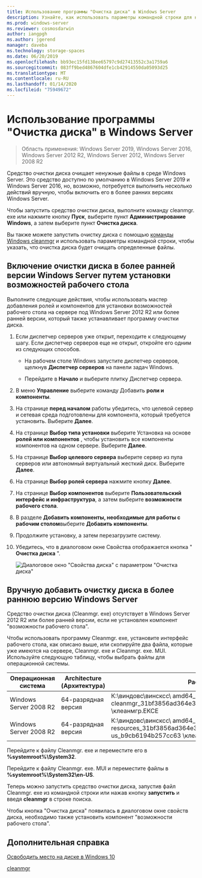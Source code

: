 ```yaml
---
title: Использование программы "Очистка диска" в Windows Server
description: Узнайте, как использовать параметры командной строки для настройки средства очистки диска (Cleanmgr. exe) для автоматической очистки определенных файлов.
ms.prod: windows-server
ms.reviewer: cosmosdarwin
author: iangpgh
ms.author: jgerend
manager: daveba
ms.technology: storage-spaces
ms.date: 06/20/2019
ms.openlocfilehash: bb93ec15fd138ee65797c9d27413552c3a1759a6
ms.sourcegitcommit: 083ff9bed4867604dfe1cb42914550da05093d25
ms.translationtype: MT
ms.contentlocale: ru-RU
ms.lasthandoff: 01/14/2020
ms.locfileid: "75949672"
---
```

# <a name="using-disk-cleanup-on-windows-server"></a>Использование программы "Очистка диска" в Windows Server

> Область применения: Windows Server 2019, Windows Server 2016, Windows Server 2012 R2, Windows Server 2012, Windows Server 2008 R2

Средство очистки диска очищает ненужные файлы в среде Windows Server. Это средство доступно по умолчанию в Windows Server 2019 и Windows Server 2016, но, возможно, потребуется выполнить несколько действий вручную, чтобы включить его в более ранних версиях Windows Server.

Чтобы запустить средство очистки диска, выполните команду cleanmgr. exe или нажмите кнопку **Пуск**, выберите пункт **Администрирование Windows**, а затем выберите пункт **Очистка диска**.

Вы также можете запустить очистку диска с помощью [команды Windows cleanmgr](../../administration/windows-commands/cleanmgr.md) и использовать параметры командной строки, чтобы указать, что очистка диска будет очищать определенные файлы.

## <a name="enable-disk-cleanup-on-an-earlier-version-of-windows-server-by-installing-the-desktop-experience"></a>Включение очистки диска в более ранней версии Windows Server путем установки возможностей рабочего стола

Выполните следующие действия, чтобы использовать мастер добавления ролей и компонентов для установки возможностей рабочего стола на сервере под Windows Server 2012 R2 или более ранней версии, который также устанавливает программу очистки диска.

1. Если диспетчер серверов уже открыт, переходите к следующему шагу. Если диспетчер серверов еще не открыт, откройте его одним из следующих способов.

   - На рабочем столе Windows запустите диспетчер серверов, щелкнув **Диспетчер серверов** на панели задач Windows.

   - Перейдите в **Начало** и выберите плитку Диспетчер сервера.

1. В меню **Управление** выберите команду Добавить **роли и компоненты**.

1. На странице **перед началом** работы убедитесь, что целевой сервер и сетевая среда подготовлены для компонента, который требуется установить. Выберите **Далее**.

1. На странице **Выбор типа установки** выберите Установка на основе **ролей или компонентов** , чтобы установить все компоненты компонентов на одном сервере. Выберите **Далее**.

1. На странице **Выбор целевого сервера** выберите сервер из пула серверов или автономный виртуальный жесткий диск. Выберите **Далее**.

1. На странице **Выбор ролей сервера** нажмите кнопку **Далее**.

1. На странице **Выбор компонентов** выберите **Пользовательский интерфейс и инфраструктура**, а затем выберите **возможности рабочего стола**.

1. В разделе **Добавить компоненты, необходимые для работы с рабочим столом**выберите **Добавить компоненты**.

1. Продолжите установку, а затем перезагрузите систему.

1. Убедитесь, что в диалоговом окне Свойства отображается кнопка " **Очистка диска** ".

   ![Диалоговое окно "Свойства диска" с параметром "Очистка диска"](media/diskpropswcleanup.png)

## <a name="manually-add-disk-cleanup-to-an-earlier-version-of-windows-server"></a>Вручную добавить очистку диска в более раннюю версию Windows Server

Средство очистки диска (Cleanmgr. exe) отсутствует в Windows Server 2012 R2 или более ранней версии, если не установлен компонент "возможности рабочего стола".

Чтобы использовать программу Cleanmgr. exe, установите интерфейс рабочего стола, как описано выше, или скопируйте два файла, которые уже имеются на сервере, Cleanmgr. exe и Cleanmgr. exe. MUI. Используйте следующую таблицу, чтобы выбрать файлы для операционной системы.

| Операционная система  | Architecture (Архитектура)  | Расположение файла  |
| ----------------- | -------------- | --------------- |
| Windows Server 2008 R2 | 64-разрядная версия | К:\виндовс\винсксс\ amd64_microsoft — Windows-cleanmgr_31bf3856ad364e35_6.1.7600.16385_none_c9392808773cd7da \клеанмгр.ЕКСЕ 
| Windows Server 2008 R2 | 64-разрядная версия | К:\виндовс\винсксс\ amd64_microsoft-Windows-Cleanmgr. resources_31bf3856ad364e35_6.1.7600.16385_en-us_b9cb6194b257cc63 \клеанмгр.ЕКСЕ.Муи |

Перейдите к файлу Cleanmgr. exe и переместите его в **%systemroot%\System32**.

Перейдите к файлу Cleanmgr. exe. MUI и переместите файлы в **%systemroot%\System32\en-US**.

Теперь можно запустить средство очистки диска, запустив файл Cleanmgr. exe из командной строки или нажав кнопку **запустить** и введя **cleanmgr** в строке поиска.

Чтобы кнопка "Очистка диска" появилась в диалоговом окне свойств диска, необходимо также установить компонент "возможности рабочего стола".

## <a name="additional-references"></a>Дополнительная справка

[Освободить место на диске в Windows 10](https://support.microsoft.com/help/12425/windows-10-free-up-drive-space)

[cleanmgr](../../administration/windows-commands/cleanmgr.md)
